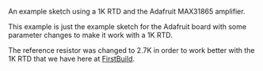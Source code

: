 An example sketch using a 1K RTD and the Adafruit MAX31865 amplifier.

This example is just the example sketch for the Adafruit board with some
parameter changes to make it work with a 1K RTD.

The reference resistor was changed to 2.7K in order to work better with
the 1K RTD that we have here at [FirstBuild](https://firstbuild.com/).


